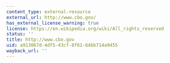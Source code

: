 ```yaml
---
content_type: external-resource
external_url: http://www.cbo.gov/
has_external_license_warning: true
license: https://en.wikipedia.org/wiki/All_rights_reserved
status: ''
title: http://www.cbo.gov
uid: a913067d-4df5-43cf-8f61-64bb714a9455
wayback_url: ''
---
```

